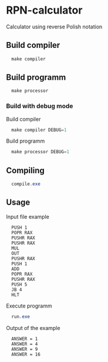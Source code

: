 # RPN-calculator
Calculator using reverse Polish notation

## Build compiler

```powershell
  make compiler
```

## Build programm

```powershell
  make processor
```

### Build with debug mode

Build compiler
```powershell
  make compiler DEBUG=1
```

Build programm
```powershell
  make processor DEBUG=1
```

## Compiling
```powershell
  compile.exe
```

## Usage
Input file example
```text
  PUSH 1
  POPR RAX
  PUSHR RAX
  PUSHR RAX
  MUL
  OUT
  PUSHR RAX
  PUSH 1
  ADD
  POPR RAX
  PUSHR RAX
  PUSH 5
  JB 4
  HLT
```

Execute programm
```powershell
  run.exe
```

Output of the example
```text
  ANSWER = 1
  ANSWER = 4
  ANSWER = 9
  ANSWER = 16
```
